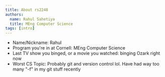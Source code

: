 ```yaml
---
title: About rs2248
authors:
  name: Rahul Sahetiya
  title: MEng Computer Science
tags: [intro]
---
```


- Name/Nickname: Rahul
- Program you're in at Cornell: MEng Computer Science
- Last TV show you binged, or a movie you watched: binging Ozark right now
- Worst CS Topic: Probably git and version control lol. Have had way too many "-f" in my git stuff recently 

